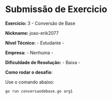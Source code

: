 # Submissão de Exercicio

**Exercicio:** 3 - Conversão de Base

**Nickname:** joao-erik2077

**Nível Técnico:** - Estudante -

**Empresa:** - Nenhuma -

**Dificuldade de Resolução:** - Baixa -

**Como rodar o desafio**: 

Use o comando abaixo: 
```bash
go run conversaodebase.go arg1
```
